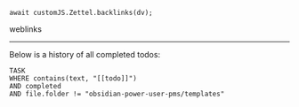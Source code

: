 
```dataviewjs
await customJS.Zettel.backlinks(dv);
```
weblinks 
___
Below is a history of all completed todos:
```dataview
TASK
WHERE contains(text, "[[todo]]")
AND completed
AND file.folder != "obsidian-power-user-pms/templates"
```